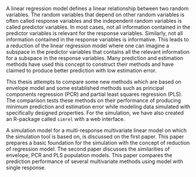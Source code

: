 A linear regression model defines a linear relationship between two random variables. The random variables that depend on other random variables is often called response variables and the independent random variables is called predictor variables. In most cases, not all information contained in the predictor variables is relevant for the response variables. Similarly, not all information contained in the response variables is informative. This leads to a reduction of the linear regression model where one can imagine a subspace in the predictor variables that contains all the relevant information for a subspace in the response variables. Many prediction and estimation methods have used this concept to construct their methods and have claimed to produce better prediction with low estimation error. 

This thesis attempts to compare some new methods which are based on envelope model and some established methods such as principal components regression (PCR) and partial least squares regression (PLS). The comparison tests these methods on their performance of producing minimum prediction and estimation error while modeling data simulated with specifically designed properties. For the simulation, we have also created an R-package called `simrel` with a web interface.

A simulation model for a multi-response multivariate linear model on which the simulation tool is based on, is discussed on the first paper. This paper prepares a basic foundation for the simulation with the concept of reduction of regression model. The second paper discusses the similarities of envelope, PCR and PLS population models. This paper compares the prediction performance of several multivariate methods using model with single response.
